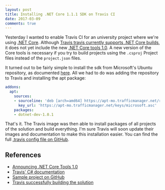 ```yaml
---
layout: post
title: Installing .NET Core 1.1.1 SDK on Travis CI
date: 2017-03-09
comments: true
---
```


Yesterday I wanted to enable Travis CI for an university project where we're using [.NET Core](https://www.microsoft.com/net/core). Although [Travis travis currently supports .NET Core builds](https://docs.travis-ci.com/user/languages/csharp/#Choosing-runtime-and-version-to-test-against), it does not yet include the new [.NET Core tools 1.0](https://blogs.msdn.microsoft.com/dotnet/2017/03/07/announcing-net-core-tools-1-0/). A new version of the Core tools is necessary if you try to build projects using the `.csproj` Project files instead of the `project.json` files.

It turned out to be fairly simple to install the sdk from Microsoft's Ubuntu repository, as documented [here](https://www.microsoft.com/net/core#linuxubuntu). All we had to do was adding the repository to Travis and installing the apt package:

```yaml
addons:
  apt:
    sources:
    - sourceline: 'deb [arch=amd64] https://apt-mo.trafficmanager.net/repos/dotnet-release/ trusty main'
      key_url: 'https://apt-mo.trafficmanager.net/keys/microsoft.asc'
    packages:
    - dotnet-dev-1.0.1
```

That's it. The Travis image was then able to install packages of all projects of the solution and build everything. I'm sure Travis will soon update their images and documentation to make this installation easier. You can find the full [.travis config file on GitHub](https://github.com/ChristophWurst/dotnet_core_travis/blob/2fd055b7dbbb74323618de95bbefd66540d4c55b/.travis.yml).

## References
* [Announcing .NET Core Tools 1.0](https://blogs.msdn.microsoft.com/dotnet/2017/03/07/announcing-net-core-tools-1-0/)
* [Travis' C# documentation](https://docs.travis-ci.com/user/languages/csharp/#Choosing-runtime-and-version-to-test-against)
* [Sample project on GitHub](https://github.com/ChristophWurst/dotnet_core_travis)
* [Travis successfully building the solution](https://travis-ci.org/ChristophWurst/dotnet_core_travis/builds/209280827)

